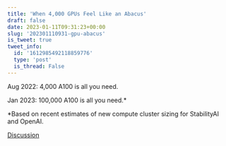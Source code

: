 ```yaml
---
title: 'When 4,000 GPUs Feel Like an Abacus'
draft: false
date: 2023-01-11T09:31:23+00:00
slug: '202301110931-gpu-abacus'
is_tweet: true
tweet_info:
  id: '1612985492118859776'
  type: 'post'
  is_thread: False
---
```




Aug 2022:
4,000 A100 is all you need.

Jan 2023:
100,000 A100 is all you need.*

*Based on recent estimates of new compute cluster sizing for StabilityAI and OpenAI.

[Discussion](https://x.com/sytelus/status/1612985492118859776)
